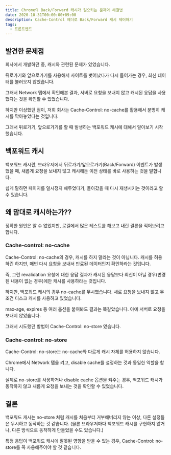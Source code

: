 ```yaml
---
title: Chrome의 Back/Forward 캐시가 일으키는 문제와 해결법
date: 2020-10-31T00:00:00+09:00
description: Cache-Control 헤더로 Back/Forward 캐시 제어하기
tags:
  - 프론트엔드
---
```


## 발견한 문제점

회사에서 개발하던 중, 캐시와 관련된 문제가 있었습니다.

뒤로가기와 앞으로가기를 사용해서 사이트를 벗어났다가 다시 들어가는 경우, 최신 데이터를 불러오지 않았습니다.

그래서 Network 탭에서 확인해본 결과, 서버로 요청을 보내지 않고 캐시된 응답을 사용했다는 것을 확인할 수 있었습니다.

하지만 이상했던 점이, 저희 회사는 Cache-Control: no-cache를 활용해서 분명히 캐시를 막아놓았다는 것입니다.

그래서 뒤로가기, 앞으로가기를 할 때 발생하는 백포워드 캐시에 대해서 알아보기 시작했습니다.

## 백포워드 캐시

백포워드 캐시란, 브라우저에서 뒤로가기/앞으로가기(Back/Forward) 이벤트가 발생했을 때, 새롭게 요청을 보내지 않고 캐시해둔 이전 상태를 바로 사용하는 것을 말합니다.

쉽게 말하면 페이지를 일시정지 해두었다가, 돌아갔을 때 다시 재생시키는 것이라고 할 수 있습니다.

## 왜 맘대로 캐시하는가??

정확한 원인은 알 수 없었지만, 로컬에서 많은 테스트를 해보고 내린 결론을 적어보려고 합니다.

### Cache-control: no-cache

Cache-Control: no-cache의 경우, 캐시를 하지 말라는 것이 아닙니다. 캐시를 허용하긴 하지만, 매번 다시 요청을 보내서 만료된 데이터인지 확인하라는 것입니다.

즉, 그런 revalidation 요청에 대한 응답 결과가 캐시된 응답보다 최신이 아닐 경우(변경된 내용이 없는 경우)에만 캐시를 사용하라는 것입니다.

하지만, 백포워드 캐시의 경우 no-cache를 무시했습니다. 새로 요청을 보내지 않고 무조건 디스크 캐시를 사용하고 있었습니다.

max-age, expires 등 여러 옵션을 붙여봐도 결과는 똑같았습니다. 아예 서버로 요청을 보내지 않았습니다.

그래서 시도했던 방법이 Cache-Control: no-store 였습니다.

### Cache-control: no-store

Cache-Control: no-store는 no-cache와 다르게 캐시 자체를 허용하지 않습니다.

Chrome에서 Network 탭을 켜고, disable cache를 설정하는 것과 동일한 역할을 합니다.

실제로 no-store를 사용하거나 disable cache 옵션을 켜주는 경우, 백포워드 캐시가 동작하지 않고 새롭게 요청을 보내는 것을 확인할 수 있었습니다.

## 결론

백포워드 캐시는 no-store 처럼 캐시를 처음부터 거부해버리지 않는 이상, 다른 설정들은 무시하고 동작하는 것 같습니다. (물론 브라우저마다 백포워드 캐시를 구현하지 않거나, 다른 방식으로 동작하게 만들었을 수도 있습니다.)

특정 응답이 백포워드 캐시에 잘못된 영향을 받을 수 있는 경우, Cache-Control: no-store를 꼭 사용해주어야 할 것 같습니다.

